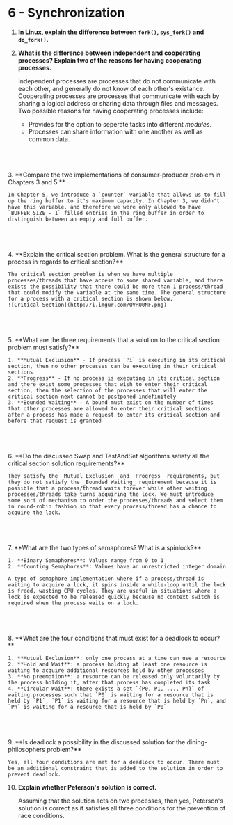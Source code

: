 # 6 - Synchronization

1. **In Linux, explain the difference between `fork()`, `sys_fork()` and `do_fork()`.**

2. **What is the difference between independent and cooperating processes? Explain two of the reasons for having cooperating processes.**

    Independent processes are processes that do not communicate with each other, and generally do not know of each other's existance. Cooperating processes are processes that communicate with each by sharing a logical address or sharing data through files and messages. Two possible reasons for having cooperating processes include:
    * Provides for the option to seperate tasks into different _modules_. 
    * Processes can share information with one another as well as common data.
<br>
<br>
<br>
3. **Compare the two implementations of consumer-producer problem in Chapters 3 and 5.**

    In Chapter 5, we introduce a `counter` variable that allows us to fill up the ring buffer to it's maximum capacity. In Chapter 3, we didn't have this variable, and therefore we were only allowed to have `BUFFER_SIZE - 1` filled entries in the ring buffer in order to distinguish between an empty and full buffer.
<br>
<br>
<br>
4. **Explain the critical section problem. What is the general structure for a process in regards to critical section?**

    The critical section problem is when we have multiple processes/threads that have access to some shared variable, and there exists the possibility that there could be more than 1 process/thread that could modify the variable at the same time. The general structure for a process with a critical section is shown below.
    ![Critical Section](http://i.imgur.com/QVRU0NF.png)
<br>
<br>
<br>
5. **What are the three requirements that a solution to the critical section problem must satisfy?**

    1. **Mutual Exclusion** - If process `Pi` is executing in its critical section, then no other processes can be executing in their critical sections
    2. **Progress** - If no process is executing in its critical section and there exist some processes that wish to enter their critical section, then the selection of the processes that will enter the critical section next cannot be postponed indefinitely
    3. **Bounded Waiting** - A bound must exist on the number of times that other processes are allowed to enter their critical sections after a process has made a request to enter its critical section and before that request is granted
<br>
<br>
<br>
6. **Do the discussed Swap and TestAndSet algorithms satisfy all the critical section solution requirements?**

    They satisfy the _Mutual Exclusion_ and _Progress_ requirements, but they do not satisfy the _Bounded Waiting_ requirement because it is possible that a process/thread waits forever while other waiting processes/threads take turns acquiring the lock. We must introduce some sort of mechanism to order the processes/threads and select them in round-robin fashion so that every process/thread has a chance to acquire the lock.
<br>
<br>
<br>
7. **What are the two types of semaphores? What is a spinlock?**

    1. **Binary Semaphores**: Values range from 0 to 1
    2. **Counting Semaphores**: Values have an unrestricted integer domain
    
    A type of semaphore implementation where if a process/thread is waiting to acquire a lock, it spins inside a while-loop until the lock is freed, wasting CPU cycles. They are useful in situations where a lock is expected to be released quickly because no context switch is required when the process waits on a lock.
<br>
<br>
<br>
8. **What are the four conditions that must exist for a deadlock to occur?**

    1. **Mutual Exclusion**: only one process at a time can use a resource
    2. **Hold and Wait**: a process holding at least one resource is waiting to acquire additional resources held by other processes
    3. **No preemption**: a resource can be released only voluntarily by the process holding it, after that process has completed its task
    4. **Circular Wait**: there exists a set `{P0, P1, ..., Pn}` of waiting processes such that `P0` is waiting for a resource that is held by `P1`, `P1` is waiting for a resource that is held by `Pn`, and `Pn` is waiting for a resource that is held by `P0`
<br>
<br>
<br>
9. **Is deadlock a possibility in the discussed solution for the dining-philosophers problem?**

    Yes, all four conditions are met for a deadlock to occur. There must be an additional constraint that is added to the solution in order to prevent deadlock.
    
10. **Explain whether Peterson's solution is correct.**

    Assuming that the solution acts on two processes, then yes, Peterson's solution is correct as it satisfies all three conditions for the prevention of race conditions.
